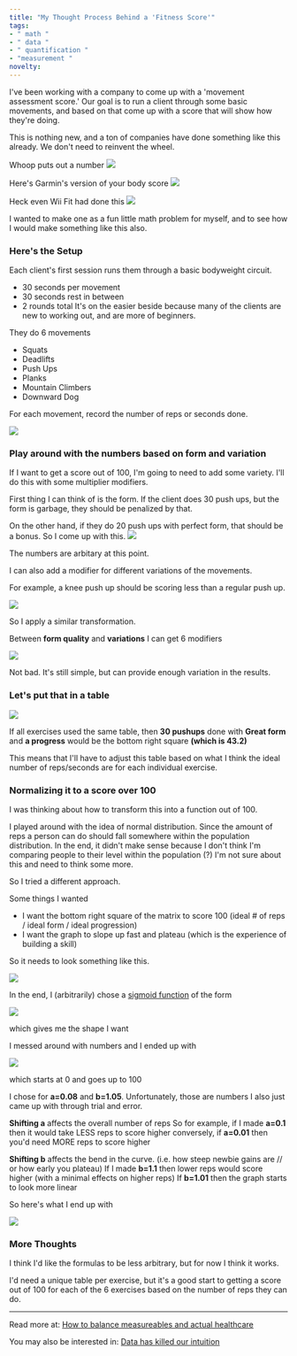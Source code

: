 ```yaml
---
title: "My Thought Process Behind a 'Fitness Score'"
tags:
- " math "
- " data "
- " quantification "
- "measurement "
novelty:
---
```


I've been working with a company to come up with a 'movement assessment score.' Our goal is to run a client through some basic movements, and based on that come up with a score that will show how they're doing.

This is nothing new, and a ton of companies have done something like this already. We don't need to reinvent the wheel.

Whoop puts out a number
![](Extras/Images/WHOOP-provides-you-with-an-easy-to-understand-recovery-score-every-morning-750x512.webp)

Here's Garmin's version of your body score
![](Extras/Images/58f81091-6011-4385-acc0-fc26ae7d4828.jpg._CB289141397_.jpg)

Heck even Wii Fit had done this
![](Extras/Images/f-body-score.png)

I wanted to make one as a fun little math problem for myself, and to see how I would make something like this also.

### Here's the Setup

Each client's first session runs them through a basic bodyweight circuit.
- 30 seconds per movement
- 30 seconds rest in between
- 2 rounds total
It's on the easier beside because many of the clients are new to working out, and are more of beginners.

They do 6 movements
- Squats
- Deadlifts
- Push Ups
- Planks
- Mountain Climbers
- Downward Dog

For each movement, record the number of reps or seconds done.

![](Extras/Images/Screenshot%202023-05-15%20at%208.20.57%20PM.png)

### Play around with the numbers based on form and variation

If I want to get a score out of 100, I'm going to need to add some variety. I'll do this with some multiplier modifiers.

First thing I can think of is the form. If the client does 30 push ups, but the form is garbage, they should be penalized by that.

On the other hand, if they do 20 push ups with perfect form, that should be a bonus. So I come up with this.
![](Extras/Images/Screenshot%202023-05-15%20at%208.22.30%20PM.png)

The numbers are arbitary at this point. 

I can also add a modifier for different variations of the movements.

For example, a knee push up should be scoring less than a regular push up. 

![](Extras/Images/Screenshot%202023-05-15%20at%208.23.45%20PM.png)

So I apply a similar transformation.

Between **form quality** and **variations** I can get 6 modifiers

![](Extras/Images/Screenshot%202023-05-15%20at%208.24.49%20PM.png)

Not bad. It's still simple, but can provide enough variation in the results.

### Let's put that in a table

![](Extras/Images/Screenshot%202023-05-15%20at%208.25.20%20PM.png)

If all exercises used the same table, then **30 pushups** done with **Great form** and **a progress** would be the bottom right square **(which is 43.2)**

This means that I'll have to adjust this table based on what I think the ideal number of reps/seconds are for each individual exercise.

### Normalizing it to a score over 100

I was thinking about how to transform this into a function out of 100. 

I played around with the idea of normal distribution. Since the amount of reps a person can do should fall somewhere within the population distribution. In the end, it didn't make sense because I don't think I'm comparing people to their level within the population (?) I'm not sure about this and need to think some more.

So I tried a different approach.

Some things I wanted
- I want the bottom right square of the matrix to score 100 (ideal # of reps / ideal form / ideal progression)
- I want the graph to slope up fast and plateau (which is the experience of building a skill)

So it needs to look something like this.

![](Extras/Images/Screenshot%202023-05-15%20at%208.32.04%20PM.png)

In the end, I (arbitrarily) chose a [sigmoid function](https://en.wikipedia.org/wiki/Sigmoid_function) of the form

![](Extras/Images/Screenshot%202023-05-15%20at%208.33.14%20PM.png)

which gives me the shape I want

I messed around with numbers and I ended up with

![](Extras/Images/Screenshot%202023-05-15%20at%208.33.40%20PM.png)

which starts at 0 and goes up to 100

I chose for **a=0.08** and **b=1.05**. Unfortunately, those are numbers I also just came up with through trial and error.

**Shifting a** affects the overall number of reps
So for example, if I made **a=0.1** then it would take LESS reps to score higher
conversely, if **a=0.01** then you'd need MORE reps to score higher

**Shifting b** affects the bend in the curve. (i.e. how steep newbie gains are // or how early you plateau)
If I made **b=1.1** then lower reps would score higher (with a minimal effects on higher reps)
If **b=1.01** then the graph starts to look more linear

So here's what I end up with

![](Extras/Images/Screenshot%202023-05-15%20at%208.39.24%20PM.png)

### More Thoughts

I think I'd like the formulas to be less arbitrary, but for now I think it works.

I'd need a unique table per exercise, but it's a good start to getting a score out of 100 for each of the 6 exercises based on the number of reps they can do.

----

Read more at: [How to balance measureables and actual healthcare](Notes/How%20to%20balance%20measureables%20and%20actual%20healthcare.md)

You may also be interested in: [Data has killed our intuition](Notes/Data%20has%20killed%20our%20intuition.md)